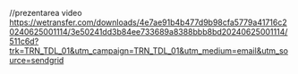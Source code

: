 

//prezentarea video
https://wetransfer.com/downloads/4e7ae91b4b477d9b98cfa5779a41716c20240625001114/3e50241dd3b84ee733689a8388bbb8bd20240625001114/511c6d?trk=TRN_TDL_01&utm_campaign=TRN_TDL_01&utm_medium=email&utm_source=sendgrid

